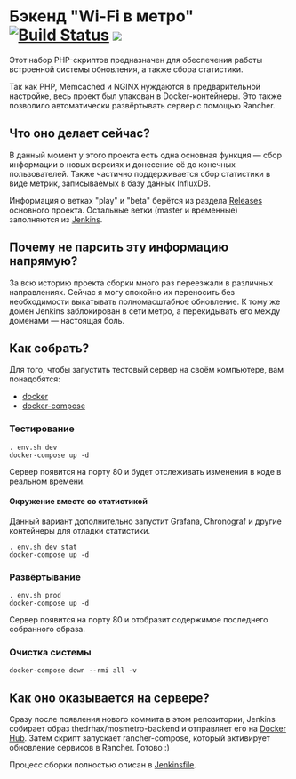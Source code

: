 # Бэкенд "Wi-Fi в метро" [![Build Status](https://local.thedrhax.pw/jenkins/job/backend/badge/icon)](https://local.thedrhax.pw/jenkins/job/backend/) [![](https://images.microbadger.com/badges/image/thedrhax/mosmetro-backend.svg)](https://hub.docker.com/r/thedrhax/mosmetro-backend)

Этот набор PHP-скриптов предназначен для обеспечения работы встроенной системы обновления, а также сбора статистики.

Так как PHP, Memcached и NGINX нуждаются в предварительной настройке, весь проект был упакован в Docker-контейнеры. Это также позволило автоматически развёртывать сервер с помощью Rancher.

## Что оно делает сейчас?

В данный момент у этого проекта есть одна основная функция — сбор информации о новых версиях и донесение её до конечных пользователей. Также частично поддерживается сбор статистики в виде метрик, записываемых в базу данных InfluxDB.

Информация о ветках "play" и "beta" берётся из раздела [Releases](https://github.com/mosmetro-android/mosmetro-android/releases) основного проекта. Остальные ветки (master и временные) заполняются из [Jenkins](https://local.thedrhax.pw/jenkins/job/MosMetro-Android/).

## Почему не парсить эту информацию напрямую?

За всю историю проекта сборки много раз переезжали в различных направлениях. Сейчас я могу спокойно их переносить без необходимости выкатывать полномасштабное обновление. К тому же домен Jenkins заблокирован в сети метро, а перекидывать его между доменами — настоящая боль.

## Как собрать?

Для того, чтобы запустить тестовый сервер на своём компьютере, вам понадобятся:

* [docker](https://www.docker.com/)
* [docker-compose](https://docs.docker.com/compose/)

### Тестирование

```
. env.sh dev
docker-compose up -d
```

Сервер появится на порту 80 и будет отслеживать изменения в коде в реальном времени.

#### Окружение вместе со статистикой

Данный вариант дополнительно запустит Grafana, Chronograf и другие контейнеры для отладки статистики.

```
. env.sh dev stat
docker-compose up -d
```

### Развёртывание

```
. env.sh prod
docker-compose up -d
```

Сервер появится на порту 80 и отобразит содержимое последнего собранного образа.

### Очистка системы

```
docker-compose down --rmi all -v
```

## Как оно оказывается на сервере?

Сразу после появления нового коммита в этом репозитории, Jenkins собирает образ thedrhax/mosmetro-backend и отправляет его на [Docker Hub](https://hub.docker.com/r/thedrhax/mosmetro-backend/). Затем скрипт запускает rancher-compose, который активирует обновление сервисов в Rancher. Готово :)

Процесс сборки полностью описан в [Jenkinsfile](./Jenkinsfile).
